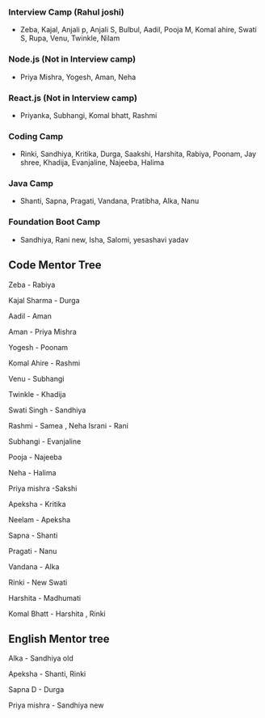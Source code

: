 ### Interview Camp (Rahul joshi)
- Zeba, Kajal, Anjali p, Anjali S, Bulbul, Aadil, Pooja M, Komal ahire, Swati S, Rupa, Venu, Twinkle, Nilam

### Node.js (Not in Interview camp)
- Priya Mishra, Yogesh, Aman, Neha

### React.js (Not in Interview camp)
- Priyanka, Subhangi, Komal bhatt, Rashmi

### Coding Camp
- Rinki, Sandhiya,  Kritika, Durga, Saakshi, Harshita, Rabiya, Poonam, Jay shree, Khadija, Evanjaline, Najeeba, Halima


### Java Camp
- Shanti, Sapna, Pragati, Vandana, Pratibha, Alka, Nanu


### Foundation Boot Camp
- Sandhiya,   Rani new,  Isha,  Salomi,  yesashavi yadav


## Code Mentor Tree

Zeba - Rabiya

Kajal Sharma - Durga

Aadil - Aman

Aman -  Priya Mishra 

Yogesh - Poonam 

Komal Ahire - Rashmi

Venu - Subhangi

Twinkle -  Khadija

Swati Singh - Sandhiya

Rashmi - Samea , Neha Israni - Rani

Subhangi - Evanjaline

Pooja - Najeeba

Neha - Halima

Priya mishra -Sakshi

Apeksha - Kritika

Neelam -  Apeksha

Sapna - Shanti

Pragati - Nanu

Vandana - Alka

Rinki - New Swati 

Harshita - Madhumati

Komal Bhatt - Harshita , Rinki



## English Mentor tree

Alka - Sandhiya old

Apeksha - Shanti, Rinki

Sapna D - Durga

Priya mishra - Sandhiya new 




